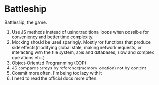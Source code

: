 # Battleship

Battleship, the game.

1. Use JS methods instead of using traditional loops when possible for conveniency and better time complexity.
2. Mocking should be used sparingly. Mostly for functions that produce side effects(modifying global state, making network requests, or interacting with the file system, apis and databases, slow and complex operations etc..)
3. Object-Oriented Programming (OOP)
4. JS compares arrays by reference(memory location) not by content
5. Commit more often. I'm being too lazy with it
6. I need to read the official docs more often.
